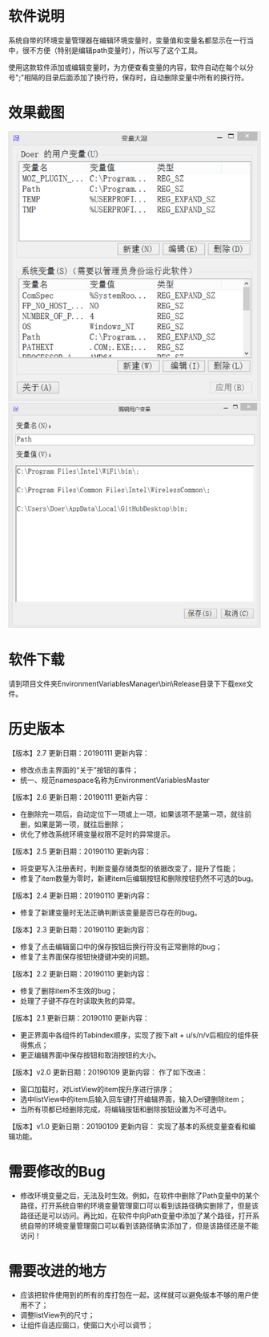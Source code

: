 软件说明
========
系统自带的环境变量管理器在编辑环境变量时，变量值和变量名都显示在一行当中，很不方便（特别是编辑path变量时），所以写了这个工具。

使用这款软件添加或编辑变量时，为方便查看变量的内容，软件自动在每个以分号";"相隔的目录后面添加了换行符，保存时，自动删除变量中所有的换行符。

效果截图
========
![主界面](mainForm.png)
![变量编辑界面](subForm.png) 

软件下载
============
请到项目文件夹EnvironmentVariablesManager\bin\Release目录下下载exe文件。

历史版本
========
【版本】2.7
更新日期：20190111
更新内容：
- 修改点击主界面的“关于”按钮的事件；
- 统一、规范namespace名称为EnvironmentVariablesMaster

【版本】2.6
更新日期：20190111
更新内容：
- 在删除完一项后，自动定位下一项或上一项，如果该项不是第一项，就往前删，如果是第一项，就往后删除；
- 优化了修改系统环境变量权限不足时的异常提示。

【版本】2.5
更新日期：20190110
更新内容：
- 将变更写入注册表时，判断变量存储类型的依据改变了，提升了性能；
- 修复了item数量为零时，新建item后编辑按钮和删除按钮扔然不可选的bug。

【版本】2.4
更新日期：20190110
更新内容：
- 修复了新建变量时无法正确判断该变量是否已存在的bug。

【版本】2.3
更新日期：20190110
更新内容：
- 修复了点击编辑窗口中的保存按钮后换行符没有正常删除的bug；
- 修复了主界面保存按钮快捷键冲突的问题。

【版本】2.2
更新日期：20190110
更新内容：
- 修复了删除item不生效的bug；
- 处理了子键不存在时读取失败的异常。

【版本】2.1
更新日期：20190110
更新内容：
- 更正界面中各组件的Tabindex顺序，实现了按下alt + u/s/n/v后相应的组件获得焦点；
- 更正编辑界面中保存按钮和取消按钮的大小。

【版本】v2.0
更新日期：20190109
更新内容：
作了如下改进：
- 窗口加载时，对ListView的item按升序进行排序；
- 选中listView中的item后输入回车键打开编辑界面，输入Del键删除item；
-  当所有项都已经删除完成，将编辑按钮和删除按钮设置为不可选中。

【版本】v1.0
更新日期：20190109
更新内容：
实现了基本的系统变量查看和编辑功能。

需要修改的Bug
=================
- 修改环境变量之后，无法及时生效。例如，在软件中删除了Path变量中的某个路径，打开系统自带的环境变量管理窗口可以看到该路径确实删除了，但是该路径还是可以访问。再比如，在软件中向Path变量中添加了某个路径，打开系统自带的环境变量管理窗口可以看到该路径确实添加了，但是该路径还是不能访问！

需要改进的地方
===============
- 应该把软件使用到的所有的库打包在一起，这样就可以避免版本不够的用户使用不了；
- 调整listView列的尺寸；
- 让组件自适应窗口，使窗口大小可以调节；
